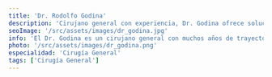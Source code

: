 ```yaml
---
title: 'Dr. Rodolfo Godina'
description: 'Cirujano general con experiencia, Dr. Godina ofrece soluciones quirúrgicas efectivas en nuestra clínica de corta estancia.'
seoImage: '/src/assets/images/dr_godina.jpg'
info: 'El Dr. Godina es un cirujano general con muchos años de trayectoria, comprometido con la salud y el bienestar de sus pacientes. Su vasta experiencia y conocimientos en diversas técnicas quirúrgicas le permiten ofrecer soluciones efectivas y personalizadas. El Dr. Godina se enfoca en brindar un trato humano y cercano, asegurándose de que cada paciente se sienta escuchado y bien atendido durante todo el proceso.'
photo: '/src/assets/images/dr_godina.png'
especialidad: 'Cirugía General'
tags: ['Cirugía General']
---
```

